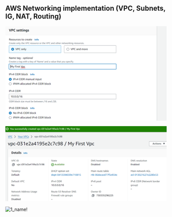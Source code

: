 ## AWS Networking implementation (VPC, Subnets, IG, NAT, Routing)

![1_curl!](../img/1_createvpc.png)

![1_name!](../img/2_vpcid.png)

![1_name!](./img/2_vpcid.png)

